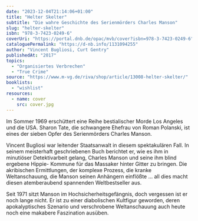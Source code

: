 ```yaml
---
date: "2023-12-04T21:14:06+01:00"
title: "Helter Skelter"
subtitle: "Die wahre Geschichte des Serienmörders Charles Manson"
slug: "helter-skelter"
isbn: "978-3-7423-0249-6"
coverUri: "https://portal.dnb.de/opac/mvb/cover?isbn=978-3-7423-0249-6"
cataloguePermalink: "https://d-nb.info/1131094255"
author: "Vincent Bugliosi, Curt Gentry"
publishedAt: "2017"
topics:
  - "Organisiertes Verbrechen"
  - "True Crime"
source: "https://www.m-vg.de/riva/shop/article/13008-helter-skelter/"
booklists:
  - "wishlist"
resources:
  - name: cover
    src: cover.jpg
---
```


Im Sommer 1969 erschüttert eine Reihe bestialischer Morde Los Angeles und die 
USA. Sharon Tate, die schwangere Ehefrau von Roman Polanski, ist eines der 
sieben Opfer des Serienmörders Charles Manson.

Vincent Bugliosi war leitender Staatsanwalt in diesem spektakulären Fall. In 
seinem meisterhaft geschriebenen Buch berichtet er, wie es ihm in minutiöser 
Detektivarbeit gelang, Charles Manson und seine ihm blind ergebene Hippie-
Kommune für das Massaker hinter Gitter zu bringen. Die akribischen Ermittlungen, 
der komplexe Prozess, die kranke Weltanschauung, die Manson seinen Anhängern 
einflößte ... all dies macht diesen atemberaubend spannenden Weltbestseller aus.

Seit 1971 sitzt Manson im Hochsicherheitsgefängnis, doch vergessen ist er noch 
lange nicht. Er ist zu einer diabolischen Kultfigur geworden, deren 
apokalyptisches Szenario und verschrobene Weltanschauung auch heute noch eine 
makabere Faszination ausüben.
